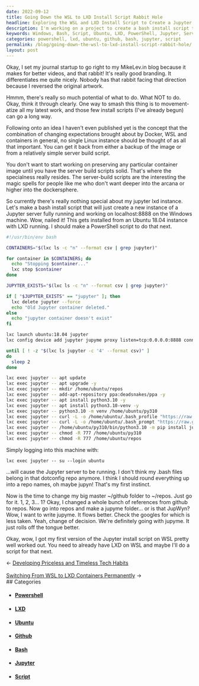 ```yaml
---
date: 2022-09-12
title: Going Down the WSL to LXD Install Script Rabbit Hole
headline: Exploring the WSL and LXD Install Script to Create a Jupyter Server on Windows
description: I'm working on a project to create a bash install script that will set up a Jupyter server on a Windows machine. I'm writing the script, installing it from an Ubuntu 18.04 instance with LXD, creating a PowerShell script, and setting up a ~/repos folder and jupyme repo. Follow my journey as I build this project and learn along the way.
keywords: Windows, Bash, Script, Ubuntu, LXD, PowerShell, Jupyter, Server, Instance, Repos, Github, Jupyme
categories: powershell, lxd, ubuntu, github, bash, jupyter, script
permalink: /blog/going-down-the-wsl-to-lxd-install-script-rabbit-hole/
layout: post
---
```



Okay, I set my journal startup to go right to my MikeLev.in blog because it
makes for better videos, and that rabbit! It's really good branding. It
differentiates me quite nicely. Nobody has that rabbit facing that direction
because I reversed the original artwork.

Hmmm, there's really so much potential of what to do. What NOT to do. Okay,
think it through clearly. One way to smash this thing is to movement-atize all
my latest work, and those few install scripts (I've already begun) can go a
long way.

Following onto an idea I haven't even published yet is the concept that the
combination of changing expectations brought about by Docker, WSL and
containers in general, no single Linux instance should be thought of as all
that important. You can get it back from either a backup of the image or from a
relatively simple server build script.

You don't want to start working on preserving any particular container image
until you have the server build scripts solid. That's where the specialness
really resides. The server-build scripts are the interesting the magic spells
for people like me who don't want deeper into the arcana or higher into the
dockersphere.

So currently there's really nothing special about my jupyter lxd instance.
Let's make a bash install script that will just create a new instance of a
Jupyter server fully running and working on localhost:8888 on the Windows
machine. Wow, nailed it! This gets installed from an Ubuntu 18.04 instance with
LXD running. I should make a PowerShell script to do that next.

```bash
#!/usr/bin/env bash

CONTAINERS="$(lxc ls -c "n" --format csv | grep jupyter)"

for container in $CONTAINERS; do
  echo "Stopping $container..."
  lxc stop $container
done

JUPYTER_EXISTS="$(lxc ls -c "n" --format csv | grep jupyter)"

if [ "$JUPYTER_EXISTS" == "jupyter" ]; then
  lxc delete jupyter --force
  echo "Old Jupyter container deleted."
else
  echo "jupyter container doesn't exist"
fi

lxc launch ubuntu:18.04 jupyter
lxc config device add jupyter jupyme proxy listen=tcp:0.0.0.0:8888 connect=tcp:127.0.0.1:8888

until [ ! -z "$(lxc ls jupyter -c '4' --format csv)" ]
do
  sleep 2
done

lxc exec jupyter -- apt update
lxc exec jupyter -- apt upgrade -y
lxc exec jupyter -- mkdir /home/ubuntu/repos
lxc exec jupyter -- add-apt-repository ppa:deadsnakes/ppa -y
lxc exec jupyter -- apt install python3.10 -y
lxc exec jupyter -- apt install python3.10-venv -y
lxc exec jupyter -- python3.10 -m venv /home/ubuntu/py310
lxc exec jupyter -- curl -L -o /home/ubuntu/.bash_profile "https://raw.githubusercontent.com/miklevin/dotconfigs/main/.bash_profile"
lxc exec jupyter -- curl -L -o /home/ubuntu/.bash_prompt "https://raw.githubusercontent.com/miklevin/dotconfigs/main/.bash_prompt"
lxc exec jupyter -- /home/ubuntu/py310/bin/python3.10 -m pip install jupyterlab
lxc exec jupyter -- chmod -R 777 /home/ubuntu/py310
lxc exec jupyter -- chmod -R 777 /home/ubuntu/repos
```

Simply logging into this machine with:

    lxc exec jupyter -- su --login ubuntu

...will cause the Jupyter server to be running. I don't think my .bash files
belong in that dotconfig repo anymore. I think I should round everything up
into a repo names, oh maybe jupyn! That's my first instinct.

Now is the time to change my big master ~/github folder to ~/repos. Just go for
it. 1, 2, 3... 1? Okay, I changed a whole bunch of references from github to
repos. Now go into repos and make a jupyme folder... or is that JupWyn? Wow, I
want to write jupyme. It flows better. Check the googles for which is less
taken. Yeah, change of decision. We're definitely going with jupyme. It just
rolls off the tongue better.

Okay, wow, I got my first version of the Jupyter install script on WSL pretty
well worked out. You need to already have LXD on WSL and maybe I'll do a script
for that next.


<div class="arrow-links"><div class="post-nav-prev"><span class="arrow">&larr;&nbsp;</span><a href="/blog/developing-priceless-and-timeless-tech-habits/">Developing Priceless and Timeless Tech Habits</a></div> &nbsp; <div class="post-nav-next"><a href="/blog/switching-from-wsl-to-lxd-containers-permanently/">Switching From WSL to LXD Containers Permanently</a><span class="arrow">&nbsp;&rarr;</span></div></div>
## Categories

<ul>
<li><h4><a href='/powershell/'>Powershell</a></h4></li>
<li><h4><a href='/lxd/'>LXD</a></h4></li>
<li><h4><a href='/ubuntu/'>Ubuntu</a></h4></li>
<li><h4><a href='/github/'>Github</a></h4></li>
<li><h4><a href='/bash/'>Bash</a></h4></li>
<li><h4><a href='/jupyter/'>Jupyter</a></h4></li>
<li><h4><a href='/script/'>Script</a></h4></li></ul>